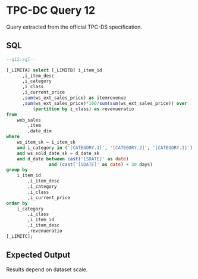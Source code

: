 # TPC-DC Query 12

Query extracted from the official TPC-DS specification.

## SQL
```sql
--q12.sql--

[_LIMITA] select [_LIMITB] i_item_id
      ,i_item_desc 
      ,i_category 
      ,i_class 
      ,i_current_price
      ,sum(ws_ext_sales_price) as itemrevenue 
      ,sum(ws_ext_sales_price)*100/sum(sum(ws_ext_sales_price)) over
          (partition by i_class) as revenueratio
from	
	web_sales
    	,item 
    	,date_dim
where 
	ws_item_sk = i_item_sk 
  	and i_category in ('[CATEGORY.1]', '[CATEGORY.2]', '[CATEGORY.3]')
  	and ws_sold_date_sk = d_date_sk
	and d_date between cast('[SDATE]' as date) 
				and (cast('[SDATE]' as date) + 30 days)
group by 
	i_item_id
        ,i_item_desc 
        ,i_category
        ,i_class
        ,i_current_price
order by 
	i_category
        ,i_class
        ,i_item_id
        ,i_item_desc
        ,revenueratio
[_LIMITC];


```

## Expected Output
Results depend on dataset scale.
